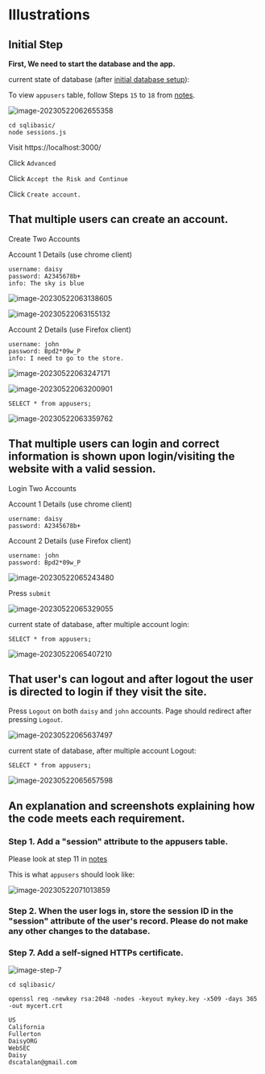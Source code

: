 # Illustrations

## Initial Step

**First, We need to start the database and the app.**

current state of database (after [initial database setup](./notes.txt)):

To view `appusers` table, follow Steps `15` to `18` from [notes](./notes.txt).

![image-20230522062655358](illustrations.assets/image-20230522062655358.png)

```shell
cd sqlibasic/
node sessions.js
```

Visit https://localhost:3000/

Click `Advanced`

Click `Accept the Risk and Continue`

Click `Create account.`



## That multiple users can create an account.

Create Two Accounts

Account 1 Details (use chrome client)

```
username: daisy
password: A2345678b+
info: The sky is blue
```

![image-20230522063138605](illustrations.assets/image-20230522063138605.png)

![image-20230522063155132](illustrations.assets/image-20230522063155132.png)

Account 2 Details (use Firefox client)

```
username: john
password: Bpd2*09w_P
info: I need to go to the store.
```

![image-20230522063247171](illustrations.assets/image-20230522063247171.png)

![image-20230522063200901](illustrations.assets/image-20230522063200901.png)



```mariadb
SELECT * from appusers;
```

![image-20230522063359762](illustrations.assets/image-20230522063359762.png)



## That multiple users can login and correct information is shown upon login/visiting the website with a valid session.



Login Two Accounts

Account 1 Details (use chrome client)

```
username: daisy
password: A2345678b+
```

Account 2 Details (use Firefox client)

```
username: john
password: Bpd2*09w_P
```

![image-20230522065243480](illustrations.assets/image-20230522065243480.png)

Press `submit`

![image-20230522065329055](illustrations.assets/image-20230522065329055.png)

current state of database, after multiple account login:

```mariadb
SELECT * from appusers;
```

![image-20230522065407210](illustrations.assets/image-20230522065407210.png)



## That user's can logout and after logout the user is directed to login if they visit the site.

Press `Logout` on both `daisy` and `john` accounts. Page should redirect after pressing `Logout`.

![image-20230522065637497](illustrations.assets/image-20230522065637497.png)

current state of database, after multiple account Logout:

```mariadb
SELECT * from appusers;
```

![image-20230522065657598](illustrations.assets/image-20230522065657598.png)

## An explanation and screenshots explaining how the code meets each requirement.
### Step 1. Add a "session" attribute to the appusers table.

Please look at step 11 in [notes](/notes.txt)

This is what `appusers` should look like:

![image-20230522071013859](illustrations.assets/image-20230522071013859.png)

### Step 2. When the user logs in, store the session ID in the "session" attribute of the user's record. Please do not make any other changes to the database.



### Step 7. Add a self-signed HTTPs certificate.

![image-step-7](illustrations.assets/image-step-7.png)

```shell
cd sqlibasic/

openssl req -newkey rsa:2048 -nodes -keyout mykey.key -x509 -days 365 -out mycert.crt
```

```shell
US
California
Fullerton
DaisyORG
WebSEC
Daisy
dscatalan@gmail.com
```


